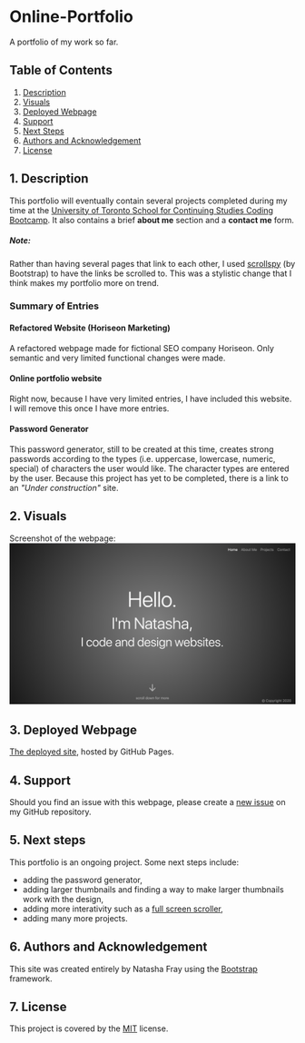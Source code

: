 # Online-Portfolio
A portfolio of my work so far.

## Table of Contents
1. [ Description ](#desc)
2. [ Visuals ](#visuals)
3. [ Deployed Webpage ](#deployed)
4. [ Support ](#support)
5. [ Next Steps ](#next_steps)
6. [ Authors and Acknowledgement ](#acknowledge)
7. [ License ](#license)

<a name="desc"></a>
## 1. Description
This portfolio will eventually contain several projects completed during my time at the [University of Toronto School for Continuing Studies Coding Bootcamp](https://bootcamp.learn.utoronto.ca/). It also contains a brief **about me** section and a **contact me** form.

##### Note:
Rather than having several pages that link to each other, I used [scrollspy](https://getbootstrap.com/docs/4.0/components/scrollspy/) (by Bootstrap) to have the links be scrolled to. This was a stylistic change that I think makes my portfolio more on trend.

### Summary of Entries

#### Refactored Website (Horiseon Marketing)
A refactored webpage made for fictional SEO company Horiseon. Only semantic and very limited functional changes were made.

#### Online portfolio website 
Right now, because I have very limited entries, I have included this website. I will remove this once I have more entries.

#### Password Generator
This password generator, still to be created at this time, creates strong passwords according to the types (i.e. uppercase, lowercase, numeric, special) of characters the user would like. The character types are entered by the user. Because this project has yet to be completed, there is a link to an *"Under construction"* site.

<a name="visuals"></a>
## 2. Visuals
Screenshot of the webpage:
![Screenshot of webpage](portfolio_screenshot.png)

<a name="deployed"></a>
## 3. Deployed Webpage
[The deployed site](https://tasha876.github.io/Online-Portfolio/), hosted by GitHub Pages.

<a name="support"></a>
## 4. Support
Should you find an issue with this webpage, please create a [new issue](https://github.com/Tasha876/Online-Portfolio/issues/new/choose) on my GitHub repository.

<a name="next_steps"></a>
## 5. Next steps
This portfolio is an ongoing project. Some next steps include:
* adding the password generator,
* adding larger thumbnails and finding a way to make larger thumbnails work with the design,
* adding more interativity such as a [full screen scroller](https://mdbootstrap.com/previews/docs/latest/html/fsscroller/extended.html#view-2),
* adding many more projects.

<a name="acknowledge"></a>
## 6. Authors and Acknowledgement
This site was created entirely by Natasha Fray using the [Bootstrap](https://getbootstrap.com/) framework.

<a name="license"></a>
## 7. License
This project is covered by the [MIT](LICENSE) license.

